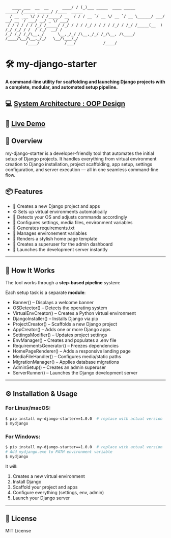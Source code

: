 ```console
   ____ ___  __  __      ____/ / (_)___ _____  ____ _____        _____/ /_____ ______/ /____  _____
  / __ `__ \/ / / /_____/ __  / / / __ `/ __ \/ __ `/ __ \______/ ___/ __/ __ `/ ___/ __/ _ \/ ___/
 / / / / / / /_/ /_____/ /_/ / / / /_/ / / / / /_/ / /_/ /_____(__  ) /_/ /_/ / /  / /_/  __/ /    
/_/ /_/ /_/\__,_/      \__,_/_/ /\__,_/_/ /_/\__, /\____/     /____/\__/\__,_/_/   \__/\___/_/     
         /____/           /___/            /____/
```

# 🛠️ my-django-starter

**A command-line utility for scaffolding and launching Django projects with a complete, modular, and automated setup pipeline.**



## 💻 [System Architecture : OOP Design](https://lucid.app/lucidchart/05ef5f18-8771-4bf5-98f9-a02179d64d49/edit?invitationId=inv_f47c4113-0103-46fb-a9a3-599e8f7245c8&page=0_0#)


## 🎥 [Live Demo](https://youtu.be/qYoUna9-jEw)

## 🚀 Overview

my-django-starter is a developer-friendly tool that automates the initial setup of Django projects. It handles everything from virtual environment creation to Django installation, project scaffolding, app setup, settings configuration, and server execution — all in one seamless command-line flow.



## 📦 Features

- 📁 Creates a new Django project and apps
- ⚙️ Sets up virtual environments automatically
- 🧪 Detects your OS and adjusts commands accordingly
- 📝 Configures settings, media files, environment variables
- 📄 Generates requirements.txt
- 📄 Manages environement variables
- 🧙 Renders a stylish home page template
- 👤 Creates a superuser for the admin dashboard
- 🚀 Launches the development server instantly

---

## 🔧 How It Works

The tool works through a **step-based pipeline** system:

Each setup task is a separate **module**:
- Banner() – Displays a welcome banner  
- OSDetector() – Detects the operating system  
- VirtualEnvCreator() – Creates a Python virtual environment  
- DjangoInstaller() – Installs Django via pip  
- ProjectCreator() – Scaffolds a new Django project  
- AppCreator() – Adds one or more Django apps  
- SettingsModifier() – Updates project settings  
- EnvManager() – Creates and populates a .env file  
- RequirementsGenerator() – Freezes dependencies  
- HomePageRenderer() – Adds a responsive landing page  
- MediaFileHandler() – Configures media/static paths  
- MigrationManager() – Applies database migrations  
- AdminSetup() – Creates an admin superuser  
- ServerRunner() – Launches the Django development server  

---

## ⚙️ Installation & Usage

### For Linux/macOS:
```bash
$ pip install my-django-starter==1.0.0  # replace with actual version
$ mydjango
```


### For Windows:
```bash
$ pip install my-django-starter==1.0.0  # replace with actual version
# Add mydjango.exe to PATH environment variable
$ mydjango
```



It will:

1. Creates a new virtual environment  
2. Install Django  
3. Scaffold your project and apps  
4. Configure everything (settings, env, admin)  
5. Launch your Django server  

---

## 📜 License

MIT License
